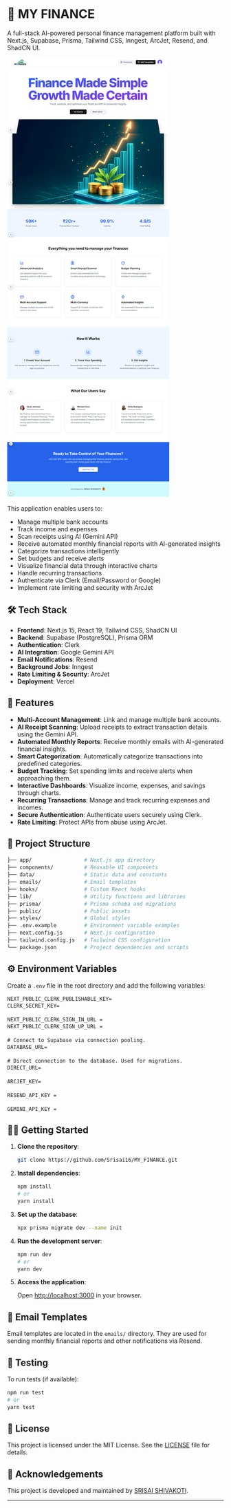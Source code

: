 # 💸 MY FINANCE

A full-stack AI-powered personal finance management platform built with Next.js, Supabase, Prisma, Tailwind CSS, Inngest, ArcJet, Resend, and ShadCN UI.

![Project Screenshot](public/screenshot.png)

This application enables users to:

* Manage multiple bank accounts
* Track income and expenses
* Scan receipts using AI (Gemini API)
* Receive automated monthly financial reports with AI-generated insights
* Categorize transactions intelligently
* Set budgets and receive alerts
* Visualize financial data through interactive charts
* Handle recurring transactions
* Authenticate via Clerk (Email/Password or Google)
* Implement rate limiting and security with ArcJet

## 🛠️ Tech Stack

* **Frontend**: Next.js 15, React 19, Tailwind CSS, ShadCN UI
* **Backend**: Supabase (PostgreSQL), Prisma ORM
* **Authentication**: Clerk
* **AI Integration**: Google Gemini API
* **Email Notifications**: Resend
* **Background Jobs**: Inngest
* **Rate Limiting & Security**: ArcJet
* **Deployment**: Vercel

## 🚀 Features

* **Multi-Account Management**: Link and manage multiple bank accounts.
* **AI Receipt Scanning**: Upload receipts to extract transaction details using the Gemini API.
* **Automated Monthly Reports**: Receive monthly emails with AI-generated financial insights.
* **Smart Categorization**: Automatically categorize transactions into predefined categories.
* **Budget Tracking**: Set spending limits and receive alerts when approaching them.
* **Interactive Dashboards**: Visualize income, expenses, and savings through charts.
* **Recurring Transactions**: Manage and track recurring expenses and incomes.
* **Secure Authentication**: Authenticate users securely using Clerk.
* **Rate Limiting**: Protect APIs from abuse using ArcJet.

## 📂 Project Structure

```bash
├── app/                 # Next.js app directory
├── components/          # Reusable UI components
├── data/                # Static data and constants
├── emails/              # Email templates
├── hooks/               # Custom React hooks
├── lib/                 # Utility functions and libraries
├── prisma/              # Prisma schema and migrations
├── public/              # Public assets
├── styles/              # Global styles
├── .env.example         # Environment variable examples
├── next.config.js       # Next.js configuration
├── tailwind.config.js   # Tailwind CSS configuration
└── package.json         # Project dependencies and scripts
```

## ⚙️ Environment Variables

Create a `.env` file in the root directory and add the following variables:

```env
NEXT_PUBLIC_CLERK_PUBLISHABLE_KEY=
CLERK_SECRET_KEY=

NEXT_PUBLIC_CLERK_SIGN_IN_URL =
NEXT_PUBLIC_CLERK_SIGN_UP_URL =

# Connect to Supabase via connection pooling.
DATABASE_URL=

# Direct connection to the database. Used for migrations.
DIRECT_URL=

ARCJET_KEY=

RESEND_API_KEY =

GEMINI_API_KEY =
```

## 🧑‍💻 Getting Started

1. **Clone the repository**:

   ```bash
   git clone https://github.com/Srisai16/MY_FINANCE.git
   ```

2. **Install dependencies**:

   ```bash
   npm install
   # or
   yarn install
   ```

3. **Set up the database**:

   ```bash
   npx prisma migrate dev --name init
   ```

4. **Run the development server**:

   ```bash
   npm run dev
   # or
   yarn dev
   ```

5. **Access the application**:

   Open [http://localhost:3000](http://localhost:3000) in your browser.

## 📧 Email Templates

Email templates are located in the `emails/` directory. They are used for sending monthly financial reports and other notifications via Resend.

## 🧪 Testing

To run tests (if available):

```bash
npm run test
# or
yarn test
```

## 📄 License

This project is licensed under the MIT License. See the [LICENSE](LICENSE) file for details.

## 🙌 Acknowledgements

This project is developed and maintained by [SRISAI SHIVAKOTI](https://github.com/Srisai16).

---
